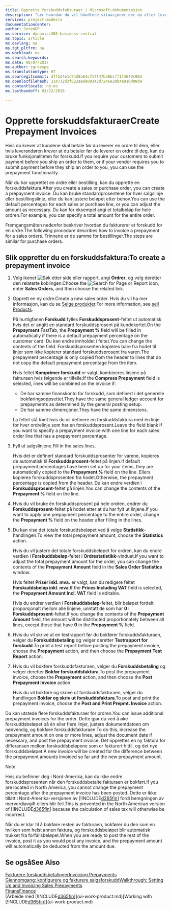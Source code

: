 ```yaml
---
title: Opprette forskuddsfakturaer | Microsoft-dokumentasjon
description: "Lær hvordan du vil håndtere situasjoner der du eller leverandøren krever forskuddsbetaling."
services: project-madeira
documentationcenter: 
author: SorenGP
ms.service: dynamics365-business-central
ms.topic: article
ms.devlang: na
ms.tgt_pltfrm: na
ms.workload: na
ms.search.keywords: 
ms.date: 08/07/2017
ms.author: sgroespe
ms.translationtype: HT
ms.sourcegitcommit: d7fb34e1c9428a64c71ff47be8bcff174649c00d
ms.openlocfilehash: 314732d3f622aede09342d7246e28b4a910d08d9
ms.contentlocale: nb-no
ms.lasthandoff: 03/22/2018

---
```

# <a name="create-prepayment-invoices"></a><span data-ttu-id="2542c-103">Opprette forskuddsfakturaer</span><span class="sxs-lookup"><span data-stu-id="2542c-103">Create Prepayment Invoices</span></span>
<span data-ttu-id="2542c-104">Hvis du krever at kundene skal betale før du leverer en ordre til dem, eller hvis leverandøren krever at du betaler før de leverer en ordre til deg, kan du bruke funksjonaliteten for forskudd.</span><span class="sxs-lookup"><span data-stu-id="2542c-104">If you require your customers to submit payment before you ship an order to them, or if your vendor requires you to submit payment before they ship an order to you, you can use the prepayment functionality.</span></span>  

<span data-ttu-id="2542c-105">Når du har opprettet en ordre eller bestilling, kan du opprette en forskuddsfaktura.</span><span class="sxs-lookup"><span data-stu-id="2542c-105">After you create a sales or purchase order, you can create a prepayment invoice.</span></span> <span data-ttu-id="2542c-106">Du kan bruke standardprosentene for hver salgslinje eller bestillingslinje, eller du kan justere beløpet etter behov.</span><span class="sxs-lookup"><span data-stu-id="2542c-106">You can use the default percentages for each sales or purchase line, or you can adjust the amount as necessary.</span></span> <span data-ttu-id="2542c-107">Du kan for eksempel angi et totalbeløp for hele ordren.</span><span class="sxs-lookup"><span data-stu-id="2542c-107">For example, you can specify a total amount for the entire order.</span></span>  

<span data-ttu-id="2542c-108">Fremgangsmåten nedenfor beskriver hvordan du fakturerer et forskudd for en ordre.</span><span class="sxs-lookup"><span data-stu-id="2542c-108">The following procedure describes how to invoice a prepayment for a sales orders.</span></span> <span data-ttu-id="2542c-109">Trinnene er de samme for bestillinger.</span><span class="sxs-lookup"><span data-stu-id="2542c-109">The steps are similar for purchase orders.</span></span>  

## <a name="to-create-a-prepayment-invoice"></a><span data-ttu-id="2542c-110">Slik oppretter du en forskuddsfaktura:</span><span class="sxs-lookup"><span data-stu-id="2542c-110">To create a prepayment invoice</span></span>  
1. <span data-ttu-id="2542c-111">Velg ikonet ![Søk etter side eller rapport](media/ui-search/search_small.png "Søk etter side eller rapport"), angi **Ordrer**, og velg deretter den relaterte koblingen.</span><span class="sxs-lookup"><span data-stu-id="2542c-111">Choose the ![Search for Page or Report](media/ui-search/search_small.png "Search for Page or Report icon") icon, enter **Sales Orders**, and then choose the related link.</span></span>  
2. <span data-ttu-id="2542c-112">Opprett en ny ordre.</span><span class="sxs-lookup"><span data-stu-id="2542c-112">Create a new sales order.</span></span> <span data-ttu-id="2542c-113">Hvis du vil ha mer informasjon, kan du se [Selge produkter](sales-how-sell-products.md).</span><span class="sxs-lookup"><span data-stu-id="2542c-113">For more information, see [sell Products](sales-how-sell-products.md).</span></span>  

    <span data-ttu-id="2542c-114">På hurtigfanen **Forskudd** fylles **Forskuddsprosent**-feltet ut automatisk hvis det er angitt en standard forskuddsprosent på kundekortet.</span><span class="sxs-lookup"><span data-stu-id="2542c-114">On the **Prepayment** FastTab, the **Prepayment %** field will be filled in automatically if there is a default prepayment percentage on the customer card.</span></span> <span data-ttu-id="2542c-115">Du kan endre innholdet i feltet.</span><span class="sxs-lookup"><span data-stu-id="2542c-115">You can change the contents of the field.</span></span> <span data-ttu-id="2542c-116">Forskuddsprosenten kopieres bare fra hodet til linjer som ikke kopierer standard forskuddsprosent fra varen.</span><span class="sxs-lookup"><span data-stu-id="2542c-116">The prepayment percentage is only copied from the header to lines that do not copy the default prepayment percentage from the item.</span></span>  

    <span data-ttu-id="2542c-117">Hvis feltet **Komprimer forskudd** er valgt, kombineres linjene på fakturaen hvis følgende er tilfelle:</span><span class="sxs-lookup"><span data-stu-id="2542c-117">If the **Compress Prepayment** field is selected, lines will be combined on the invoice if:</span></span>  
    - <span data-ttu-id="2542c-118">De har samme finanskonto for forskudd, som definert i det generelle bokføringsoppsettet.</span><span class="sxs-lookup"><span data-stu-id="2542c-118">They have the same general ledger account for prepayments as determined by the general posting setup.</span></span>  
    - <span data-ttu-id="2542c-119">De har samme dimensjoner.</span><span class="sxs-lookup"><span data-stu-id="2542c-119">They have the same dimensions.</span></span>  

    <span data-ttu-id="2542c-120">La feltet stå tomt hvis du vil definere en forskuddsfaktura med én linje for hver ordrelinje som har en forskuddsprosent.</span><span class="sxs-lookup"><span data-stu-id="2542c-120">Leave the field blank if you want to specify a prepayment invoice with one line for each sales order line that has a prepayment percentage.</span></span>  

3. <span data-ttu-id="2542c-121">Fyll ut salgslinjene.</span><span class="sxs-lookup"><span data-stu-id="2542c-121">Fill in the sales lines.</span></span>  

    <span data-ttu-id="2542c-122">Hvis det er definert standard forskuddsprosenter for varene, kopieres de automatisk til **Forskuddsprosent**-feltet på linjen.</span><span class="sxs-lookup"><span data-stu-id="2542c-122">If default prepayment percentages have been set up for your items, they are automatically copied to the **Prepayment %** field on the line.</span></span> <span data-ttu-id="2542c-123">Ellers kopieres forskuddsprosenten fra hodet.</span><span class="sxs-lookup"><span data-stu-id="2542c-123">Otherwise, the prepayment percentage is copied from the header.</span></span> <span data-ttu-id="2542c-124">Du kan endre verdien i **Forskuddsprosent**-feltet på linjen.</span><span class="sxs-lookup"><span data-stu-id="2542c-124">You can change the contents of the **Prepayment %** field on the line.</span></span>  
4. <span data-ttu-id="2542c-125">Hvis du vil bruke én forskuddsprosent på hele ordren, endrer du **Forskuddsprosent**-feltet på hodet etter at du har fylt ut linjene.</span><span class="sxs-lookup"><span data-stu-id="2542c-125">If you want to apply one prepayment percentage to the entire order, change the **Prepayment %** field on the header after filling in the lines.</span></span>  
5. <span data-ttu-id="2542c-126">Du kan vise det totale forskuddsbeløpet ved å velge **Statistikk**-handlingen.</span><span class="sxs-lookup"><span data-stu-id="2542c-126">To view the total prepayment amount, choose the **Statistics** action.</span></span>

    <span data-ttu-id="2542c-127">Hvis du vil justere det totale forskuddsbeløpet for ordren, kan du endre verdien i **Forskuddsbeløp**-feltet i **Ordrestatistikk**-vinduet.</span><span class="sxs-lookup"><span data-stu-id="2542c-127">If you want to adjust the total prepayment amount for the order, you can change the contents of the **Prepayment Amount** field in the **Sales Order Statistics** window.</span></span>  

    <span data-ttu-id="2542c-128">Hvis feltet **Priser inkl. mva.** er valgt, kan du redigere feltet **Forskuddsbeløp inkl. mva**.</span><span class="sxs-lookup"><span data-stu-id="2542c-128">If the **Prices Including VAT** field is selected, the **Prepayment Amount Incl. VAT** field is editable.</span></span>  

    <span data-ttu-id="2542c-129">Hvis du endrer verdien i **Forskuddsbeløp**-feltet, blir beløpet fordelt proporsjonalt mellom alle linjene, unntatt de som har **0** i **Forskuddsprosent**-feltet.</span><span class="sxs-lookup"><span data-stu-id="2542c-129">If you change the contents of the **Prepayment Amount** field, the amount will be distributed proportionately between all lines, except those that have **0** in the **Prepayment %** field.</span></span>  
6. <span data-ttu-id="2542c-130">Hvis du vil skrive ut en testrapport før du bokfører forskuddsfakturaen, velger du **Forskuddsbetaling** og velger deretter **Testrapport for forskudd**.</span><span class="sxs-lookup"><span data-stu-id="2542c-130">To print a test report before posting the prepayment invoice, choose the **Prepayment** action, and then choose the **Prepayment Test Report** action.</span></span>  
7. <span data-ttu-id="2542c-131">Hvis du vil bokføre forskuddsfakturaen, velger du **Forskuddsbetaling** og velger deretter **Bokfør forskuddsfaktura**.</span><span class="sxs-lookup"><span data-stu-id="2542c-131">To post the prepayment invoice, choose the **Prepayment** action, and then choose the **Post Prepayment Invoice** action.</span></span>  

    <span data-ttu-id="2542c-132">Hvis du vil bokføre og skrive ut forskuddsfakturaen, velger du handlingen **Bokfør og skriv ut forskuddsfaktura**.</span><span class="sxs-lookup"><span data-stu-id="2542c-132">To post and print the prepayment invoice, choose the **Post and Print Prepmt. Invoice** action.</span></span>  

<span data-ttu-id="2542c-133">Du kan utstede flere forskuddsfakturaer for ordren.</span><span class="sxs-lookup"><span data-stu-id="2542c-133">You can issue additional prepayment invoices for the order.</span></span> <span data-ttu-id="2542c-134">Dette gjør du ved å øke forskuddsbeløpet på én eller flere linjer, justere dokumentdatoen om nødvendig, og bokføre forskuddsfakturaen.</span><span class="sxs-lookup"><span data-stu-id="2542c-134">To do this, increase the prepayment amount on one or more lines, adjust the document date if necessary, and post the prepayment invoice.</span></span> <span data-ttu-id="2542c-135">Det opprettes en ny faktura for differansen mellom forskuddsbeløpene som er fakturert hittil, og det nye forskuddsbeløpet.</span><span class="sxs-lookup"><span data-stu-id="2542c-135">A new invoice will be created for the difference between the prepayment amounts invoiced so far and the new prepayment amount.</span></span>  

> [!NOTE]  
>  <span data-ttu-id="2542c-136">Hvis du befinner deg i Nord-Amerika, kan du ikke endre forskuddsprosenten når den forskuddsbetalte fakturaen er bokført.</span><span class="sxs-lookup"><span data-stu-id="2542c-136">If you are located in North America, you cannot change the prepayment percentage after the prepayment invoice has been posted.</span></span> <span data-ttu-id="2542c-137">Dette er ikke tillatt i Nord-Amerika-versjonen av [!INCLUDE[d365fin](includes/d365fin_md.md)] fordi beregningen av merverdiavgift ellers blir feil.</span><span class="sxs-lookup"><span data-stu-id="2542c-137">This is prevented in the North American version of [!INCLUDE[d365fin](includes/d365fin_md.md)] because the calculation of sales tax will otherwise be incorrect.</span></span>  

 <span data-ttu-id="2542c-138">Når du er klar til å bokføre resten av fakturaen, bokfører du den som en hvilken som helst annen faktura, og forskuddsbeløpet blir automatisk trukket fra forfallsbeløpet.</span><span class="sxs-lookup"><span data-stu-id="2542c-138">When you are ready to post the rest of the invoice, post it as you would post any invoice, and the prepayment amount will automatically be deducted from the amount due.</span></span>  

## <a name="see-also"></a><span data-ttu-id="2542c-139">Se også</span><span class="sxs-lookup"><span data-stu-id="2542c-139">See Also</span></span>  
[<span data-ttu-id="2542c-140">Fakturere forskuddsbetalinger</span><span class="sxs-lookup"><span data-stu-id="2542c-140">Invoicing Prepayments</span></span>](finance-invoice-prepayments.md)  
[<span data-ttu-id="2542c-141">Gjennomgang: konfigurere og fakturere salgsforskudd</span><span class="sxs-lookup"><span data-stu-id="2542c-141">Walkthrough: Setting Up and Invoicing Sales Prepayments</span></span>](walkthrough-setting-up-and-invoicing-sales-prepayments.md)  
[<span data-ttu-id="2542c-142">Finans</span><span class="sxs-lookup"><span data-stu-id="2542c-142">Finance</span></span>](finance.md)  
<span data-ttu-id="2542c-143">[Arbeide med [!INCLUDE[d365fin](includes/d365fin_md.md)]](ui-work-product.md)</span><span class="sxs-lookup"><span data-stu-id="2542c-143">[Working with [!INCLUDE[d365fin](includes/d365fin_md.md)]](ui-work-product.md)</span></span>

